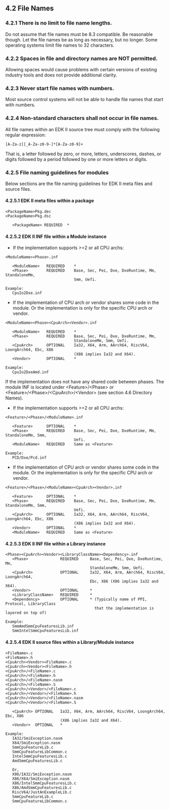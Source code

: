<!--- @file
  4.2 File Names

  Copyright (c) 2006-2017, Intel Corporation. All rights reserved.<BR>

  Redistribution and use in source (original document form) and 'compiled'
  forms (converted to PDF, epub, HTML and other formats) with or without
  modification, are permitted provided that the following conditions are met:

  1) Redistributions of source code (original document form) must retain the
     above copyright notice, this list of conditions and the following
     disclaimer as the first lines of this file unmodified.

  2) Redistributions in compiled form (transformed to other DTDs, converted to
     PDF, epub, HTML and other formats) must reproduce the above copyright
     notice, this list of conditions and the following disclaimer in the
     documentation and/or other materials provided with the distribution.

  THIS DOCUMENTATION IS PROVIDED BY TIANOCORE PROJECT "AS IS" AND ANY EXPRESS OR
  IMPLIED WARRANTIES, INCLUDING, BUT NOT LIMITED TO, THE IMPLIED WARRANTIES OF
  MERCHANTABILITY AND FITNESS FOR A PARTICULAR PURPOSE ARE DISCLAIMED. IN NO
  EVENT SHALL TIANOCORE PROJECT  BE LIABLE FOR ANY DIRECT, INDIRECT, INCIDENTAL,
  SPECIAL, EXEMPLARY, OR CONSEQUENTIAL DAMAGES (INCLUDING, BUT NOT LIMITED TO,
  PROCUREMENT OF SUBSTITUTE GOODS OR SERVICES; LOSS OF USE, DATA, OR PROFITS;
  OR BUSINESS INTERRUPTION) HOWEVER CAUSED AND ON ANY THEORY OF LIABILITY,
  WHETHER IN CONTRACT, STRICT LIABILITY, OR TORT (INCLUDING NEGLIGENCE OR
  OTHERWISE) ARISING IN ANY WAY OUT OF THE USE OF THIS DOCUMENTATION, EVEN IF
  ADVISED OF THE POSSIBILITY OF SUCH DAMAGE.

-->

## 4.2 File Names

### 4.2.1 There is no limit to file name lengths.

Do not assume that file names must be 8.3 compatible. Be reasonable though. Let
the file names be as long as necessary, but no longer. Some operating systems
limit file names to 32 characters.

### 4.2.2 Spaces in file and directory names are NOT permitted.

Allowing spaces would cause problems with certain versions of existing industry
tools and does not provide additional clarity.

### 4.2.3 Never start file names with numbers.

Most source control systems will not be able to handle file names that start
with numbers.

### 4.2.4 Non-standard characters shall not occur in file names.

All file names within an EDK II source tree must comply with the following
regular expression:

```
[A-Za-z][_A-Za-z0-9-]*[A-Za-z0-9]+
```

That is, a letter followed by zero, or more, letters, underscores, dashes, or
digits followed by a period followed by one or more letters or digits.

### 4.2.5 File naming guidelines for modules

Below sections are the file naming guidelines for EDK II meta files and source files.

#### 4.2.5.1 EDK II meta files within a package

```
<PackageName>Pkg.dec
<PackageName>Pkg.dsc

   <PackageName> REQUIRED  *
```

#### 4.2.5.2 EDK II INF file within a Module instance
* If the implementation supports >=2 or all CPU archs:
```
<ModuleName><Phase>.inf

   <ModuleName>   REQUIRED    *
   <Phase>        REQUIRED    Base, Sec, Pei, Dxe, DxeRuntime, Mm, StandaloneMm,
                              Smm, Uefi.

Example:
   CpuIo2Dxe.inf
```

* If the implementation of CPU arch or vendor shares some code in the module. Or the implementation is only for the specific CPU arch or vendor.
```
<ModuleName><Phase><CpuArch><Vendor>.inf

   <ModuleName>   REQUIRED    *
   <Phase>        REQUIRED    Base, Sec, Pei, Dxe, DxeRuntime, Mm,
                              StandaloneMm, Smm, Uefi.
   <CpuArch>      OPTIONAL    Ia32, X64, Arm, AArch64, RiscV64, LoongArch64, Ebc, X86
                              (X86 implies Ia32 and X64).
   <Vendor>       OPTIONAL    *

Example:
   CpuIo2DxeAmd.inf
```

If the implementation does not have any shared code between phases. The module INF is located under \<Feature\>/\<Phase\> or \<Feature\>/<Phase\>/<CpuArch\>/<Vendor\> (see section 4.6 Directory Names).

* If the implementation supports >=2 or all CPU archs:
```
<Feature>/<Phase>/<ModuleName>.inf

   <Feature>      OPTIONAL    *
   <Phase>        REQUIRED    Base, Sec, Pei, Dxe, DxeRuntime, Mm, StandaloneMm, Smm,
                              Uefi.
   <ModuleName>   REQUIRED    Same as <Feature>

Example:
   PCD/Dxe/Pcd.inf
```

* If the implementation of CPU arch or vendor shares some code in the module. Or the implementation is only for the specific CPU arch or vendor.
```
<Feature>/<Phase>/<ModuleName><CpuArch><Vendor>.inf

   <Feature>      OPTIONAL    *
   <Phase>        REQUIRED    Base, Sec, Pei, Dxe, DxeRuntime, Mm, StandaloneMm, Smm,
                              Uefi.
   <CpuArch>      OPTIONAL    Ia32, X64, Arm, AArch64, RiscV64, LoongArch64, Ebc, X86
                              (X86 implies Ia32 and X64).
   <Vendor>       OPTIONAL    *
   <ModuleName>   REQUIRED    Same as <Feature>

```
#### 4.2.5.3 EDK II INF file within a Library instance
```
<Phase><CpuArch><Vendor><LibraryClassName><Dependency>.inf
   <Phase>              REQUIRED     Base, Sec, Pei, Dxe, DxeRuntime, Mm,
                                     StandaloneMm, Smm, Uefi.
   <CpuArch>            OPTIONAL     Ia32, X64, Arm, AArch64, RiscV64, LoongArch64,
                                     Ebc, X86 (X86 implies Ia32 and X64).
   <Vendor>             OPTIONAL     *
   <LibraryClassName>   REQUIRED     *
   <Dependency>         OPTIONAL     * (Typically name of PPI, Protocol, LibraryClass
                                       that the implementation is layered on top of)

Example:
   SmmAmdSmmCpuFeaturesLib.inf
   SmmIntelSmmCpuFeaturesLib.inf
```

#### 4.2.5.4 EDK II source files within a Library/Module instance

```
<FileName>.c
<FileName>.h
<CpuArch><Vendor><FileName>.c
<CpuArch><Vendor><FileName>.h
<CpuArch>/<FileName>.c
<CpuArch>/<FileName>.h
<CpuArch>/<FileName>.nasm
<CpuArch>/<FileName>.S
<CpuArch>/<Vendor>/<FileName>.c
<CpuArch>/<Vendor>/<FileName>.h
<CpuArch>/<Vendor>/<FileName>.nasm
<CpuArch>/<Vendor>/<FileName>.S

   <CpuArch> OPTIONAL   Ia32, X64, Arm, AArch64, RiscV64, LoongArch64, Ebc, X86
                        (X86 implies Ia32 and X64).
   <Vendor>  OPTIONAL   *

Example:
   IA32/SmiException.nasm
   X64/SmiException.nasm
   SmmCpuFeatureLib.c
   SmmCpuFeatureLibCommon.c
   IntelSmmCpuFeaturesLib.c
   AmdSmmCpuFeaturesLib.c

   Or,
   X86/IA32/SmiException.nasm
   X86/X64/SmiException.nasm
   X86/IntelSmmCpuFeaturesLib.c
   X86/AmdSmmCpuFeaturesLib.c
   RiscV64/JustAnExampleLib.c
   SmmCpuFeatureLib.c
   SmmCpuFeatureLibCommon.c
```
